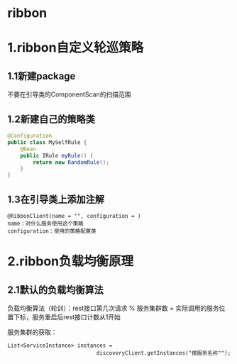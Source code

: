 # ribbon

# 1.ribbon自定义轮巡策略

## 1.1新建package
不要在引导类的ComponentScan的扫描范围

## 1.2新建自己的策略类
```java
@Configuration
public class MySelfRule {
    @Bean
    public IRule myRule() {
        return new RandomRule();
    }
}
```

## 1.3在引导类上添加注解
```text
@RibbonClient(name = "", configuration = )
name：对什么服务使用这个策略
configuration：使用的策略配置类
```

# 2.ribbon负载均衡原理

## 2.1默认的负载均衡算法
负载均衡算法（轮训）：rest接口第几次请求 % 服务集群数 = 实际调用的服务位置下标，服务重启后rest接口计数从1开始

服务集群的获取：
```text
List<ServiceInstance> instances = 
                            discoveryClient.getInstances("微服务名称"");
```



